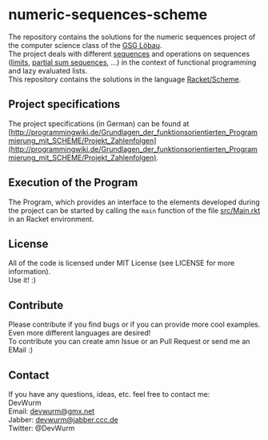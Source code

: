 # numeric-sequences-scheme
The repository contains the solutions for the numeric sequences project of the computer science class of the [GSG Löbau](http://www.gymnasium-loebau.de/).<br>
The project deals with different [sequences](https://en.wikipedia.org/wiki/Sequence) and operations on sequences ([limits](https://en.wikipedia.org/wiki/Limit_of_a_sequence), [partial sum sequences](https://education.ti.com/html/t3_free_courses/calculus84_online/mod23/mod23_lesson2.html), ...) in the context of functional programming and lazy evaluated lists.<br>
This repository contains the solutions in the language [Racket/Scheme](https://en.wikipedia.org/wiki/Racket_%28programming_language%29).

## Project specifications
The project specifications (in German) can be found at [http://programmingwiki.de/Grundlagen_der_funktionsorientierten_Programmierung_mit_SCHEME/Projekt_Zahlenfolgen](http://programmingwiki.de/Grundlagen_der_funktionsorientierten_Programmierung_mit_SCHEME/Projekt_Zahlenfolgen).

## Execution of the Program
The Program, which provides an interface to the elements developed during the project can be started by calling the `main` function of the file [src/Main.rkt](https://github.com/DevWurm/numeric-sequences-scheme/blob/master/src/Main.rkt) in an Racket environment.

## License
All of the code is licensed under MIT License (see LICENSE for more information).<br>
Use it! :)

## Contribute
Please contribute if you find bugs or if you can provide more cool examples. Even more different languages are desired!<br>
To contribute you can create amn Issue or an Pull Request or send me an EMail :)

## Contact
If you have any questions, ideas, etc. feel free to contact me:<br>
DevWurm<br>
Email: devwurm@gmx.net<br>
Jabber: devwurm@jabber.ccc.de<br>
Twitter: @DevWurm<br>
